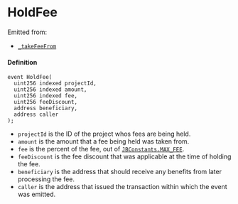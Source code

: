 # HoldFee

Emitted from:

* [`_takeFeeFrom`](/protocol/api/contracts/or-abstract/jbpayoutredemptionpaymentterminal/write/-_takefeefrom.md)

#### Definition

```
event HoldFee(
  uint256 indexed projectId,
  uint256 indexed amount,
  uint256 indexed fee,
  uint256 feeDiscount,
  address beneficiary,
  address caller
);
```

* `projectId` is the ID of the project whos fees are being held.
* `amount` is the amount that a fee being held was taken from.
* `fee` is the percent of the fee, out of [`JBConstants.MAX_FEE`](/protocol/api/libraries/jbconstants.md).
* `feeDiscount` is the fee discount that was applicable at the time of holding the fee. 
* `beneficiary` is the address that should receive any benefits from later processing the fee.
* `caller` is the address that issued the transaction within which the event was emitted.
